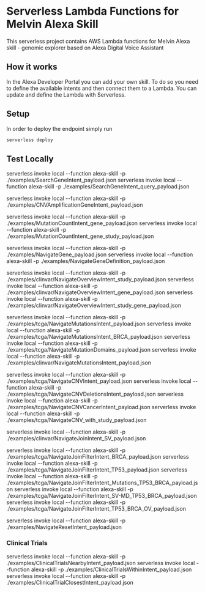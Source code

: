# Serverless Lambda Functions for Melvin Alexa Skill

This serverless project contains AWS Lambda functions for Melvin Alexa skill - genomic explorer based on Alexa Digital Voice Assistant


## How it works

In the Alexa Developer Portal you can add your own skill. To do so you need to define the available intents and then connect them to a Lambda. You can update and define the Lambda with Serverless.

## Setup

In order to deploy the endpoint simply run

```bash
serverless deploy
```

## Test Locally

serverless invoke local --function alexa-skill -p ./examples/SearchGeneIntent_payload.json
serverless invoke local --function alexa-skill -p ./examples/SearchGeneIntent_query_payload.json

serverless invoke local --function alexa-skill -p ./examples/CNVAmplificationGeneIntent_payload.json

serverless invoke local --function alexa-skill -p ./examples/MutationCountIntent_gene_payload.json
serverless invoke local --function alexa-skill -p ./examples/MutationCountIntent_gene_study_payload.json

serverless invoke local --function alexa-skill -p ./examples/NavigateGene_payload.json
serverless invoke local --function alexa-skill -p ./examples/NavigateGeneDefinition_payload.json

serverless invoke local --function alexa-skill -p ./examples/clinvar/NavigateOverviewIntent_study_payload.json
serverless invoke local --function alexa-skill -p ./examples/clinvar/NavigateOverviewIntent_gene_payload.json
serverless invoke local --function alexa-skill -p ./examples/clinvar/NavigateOverviewIntent_study_gene_payload.json

serverless invoke local --function alexa-skill -p ./examples/tcga/NavigateMutationsIntent_payload.json
serverless invoke local --function alexa-skill -p ./examples/tcga/NavigateMutationsIntent_BRCA_payload.json
serverless invoke local --function alexa-skill -p ./examples/tcga/NavigateMutationDomains_payload.json
serverless invoke local --function alexa-skill -p ./examples/clinvar/NavigateMutationsIntent_payload.json

serverless invoke local --function alexa-skill -p ./examples/tcga/NavigateCNVIntent_payload.json
serverless invoke local --function alexa-skill -p ./examples/tcga/NavigateCNVDeletionsIntent_payload.json
serverless invoke local --function alexa-skill -p ./examples/tcga/NavigateCNVCancerIntent_payload.json
serverless invoke local --function alexa-skill -p ./examples/tcga/NavigateCNV_with_study_payload.json

serverless invoke local --function alexa-skill -p ./examples/clinvar/NavigateJoinIntent_SV_payload.json

serverless invoke local --function alexa-skill -p ./examples/tcga/NavigateJoinFilterIntent_BRCA_payload.json
serverless invoke local --function alexa-skill -p ./examples/tcga/NavigateJoinFilterIntent_TP53_payload.json
serverless invoke local --function alexa-skill -p ./examples/tcga/NavigateJoinFilterIntent_Mutations_TP53_BRCA_payload.json
serverless invoke local --function alexa-skill -p ./examples/tcga/NavigateJoinFilterIntent_SV-MD_TP53_BRCA_payload.json
serverless invoke local --function alexa-skill -p ./examples/tcga/NavigateJoinFilterIntent_TP53_BRCA_OV_payload.json

serverless invoke local --function alexa-skill -p ./examples/NavigateResetIntent_payload.json


### Clinical Trials
serverless invoke local --function alexa-skill -p ./examples/ClinicalTrialsNearbyIntent_payload.json
serverless invoke local --function alexa-skill -p ./examples/ClinicalTrialsWithinIntent_payload.json
serverless invoke local --function alexa-skill -p ./examples/ClinicalTrialClosestIntent_payload.json